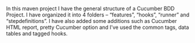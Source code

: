 In this maven project I have the general structure of a Cucumber BDD Project. 
I have organized it into 4 folders – “features”, “hooks”, “runner” and “stepdefinitions”. 
I have also added some additions such as Cucumber HTML report, pretty Cucumber option and I’ve used the common tags, data tables and tagged hooks.
